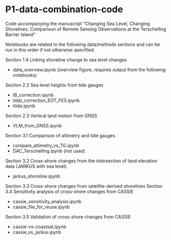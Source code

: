 # P1-data-combination-code
Code accompanying the manuscript "Changing Sea Level, Changing Shorelines: Comparison of Remote Sensing Observations at the Terschelling Barrier Island"

Notebooks are related to the following data/methods sections and can be run in this order if not otherwise specified:

Section 1.4 Linking shoreline change to sea level changes
- data_overview.ipynb (overview figure, requires output from the following notebooks)

Section 2.2 Sea level heights from tide gauges
- IB_correction.ipynb
- tidal_correction_EOT_FES.ipynb
- ttide.ipynb

Section 2.3 Vertical land motion from GNSS
- VLM_from_GNSS.ipynb

Section 3.1 Comparison of altimetry and tide gauges
- compare_altimetry_vs_TG.ipynb
- DAC_Terschelling.ipynb (not used)

Section 3.2 Cross-shore changes from the intersection of land elevation data (JARKUS with sea level)
- jarkus_shoreline.ipynb

Section 3.3 Cross-shore changes from satellite-derived shorelines
Section 3.4 Sensitivity analysis of cross-shore changes from CASSIE
- cassie_sensitivity_analysis.ipynb
- cassie_file_for_reuse.ipynb

Section 3.5 Validation of cross-shore changes from CASSIE
- cassie-vs-coastsat.ipynb
- cassie_vs_jarkus.ipynb



